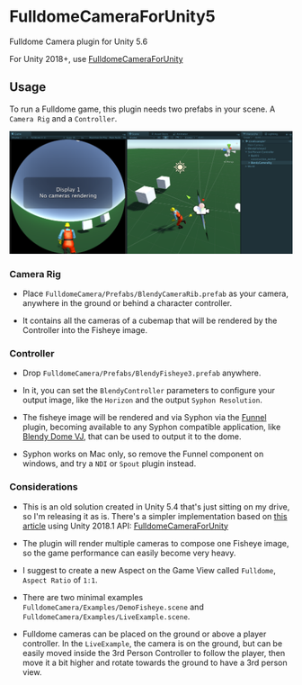 # FulldomeCameraForUnity5

Fulldome Camera plugin for Unity 5.6

For Unity 2018+, use [FulldomeCameraForUnity](https://github.com/rsodre/FulldomeCameraForUnity)


## Usage

To run a Fulldome game, this plugin needs two prefabs in your scene. A `Camera Rig` and a `Controller`.

![](images/camera_setup.png)

### Camera Rig

* Place `FulldomeCamera/Prefabs/BlendyCameraRib.prefab` as your camera, anywhere in the ground or behind a character controller.

* It contains all the cameras of a cubemap that will be rendered by the Controller into the Fisheye image.


### Controller

* Drop `FulldomeCamera/Prefabs/BlendyFisheye3.prefab` anywhere.

* In it, you can set the `BlendyController` parameters to configure your output image, like the `Horizon` and the output `Syphon Resolution`.

* The fisheye image will be rendered and via Syphon via the [Funnel](https://github.com/keijiro/Funnel) plugin, becoming available to any Syphon compatible application, like [Blendy Dome VJ](http://www.blendydomevj.com/), that can be used to output it to the dome.

* Syphon works on Mac only, so remove the Funnel component on windows, and try a `NDI` or `Spout` plugin instead.


### Considerations

* This is an old solution created in Unity 5.4 that's just sitting on my drive, so I'm releasing it as is. There's a simpler implementation based on [this article](https://blogs.unity3d.com/2018/01/26/stereo-360-image-and-video-capture/) using Unity 2018.1 API: [FulldomeCameraForUnity](https://github.com/rsodre/FulldomeCameraForUnity)

* The plugin will render multiple cameras to compose one Fisheye image, so the game performance can easily become very heavy.

* I suggest to create a new Aspect on the Game View called `Fulldome`, `Aspect Ratio` of `1:1`.

* There are two minimal examples `FulldomeCamera/Examples/DemoFisheye.scene` and `FulldomeCamera/Examples/LiveExample.scene`.

* Fulldome cameras can be placed on the ground or above a player controller. In the `LiveExample`, the camera is on the ground, but can be easily moved inside the 3rd Person Controller to follow the player, then move it a bit higher and rotate towards the ground to have a 3rd person view.




